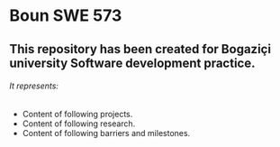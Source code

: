 # Boun SWE 573
## This repository has been created for Bogaziçi university Software development practice.
###### It represents: 
- Content of following projects.
- Content of following research.
- Content of following barriers and milestones.

